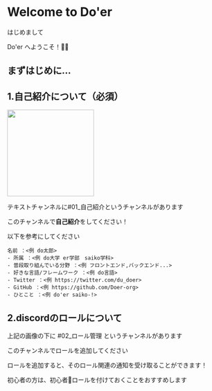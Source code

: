 # Welcome to Do'er

はじめまして

Do'er へようこそ！🎉🎉

## まずはじめに...

## 1.自己紹介について（必須）
<img width=200px src="https://user-images.githubusercontent.com/70263039/164055771-b50163c6-5e96-4577-9a01-7a4595c92e56.png">

テキストチャンネルに#01_自己紹介というチャンネルがあります

このチャンネルで**自己紹介**をしてください！

以下を参考にしてください
```
名前 ：<例 do太郎>
- 所属 ：<例 do大学 er学部　saiko学科>
- 普段取り組んでいる分野 ：<例 フロントエンド,バックエンド...>
- 好きな言語/フレームワーク ：<例 do言語>
- Twitter ：<例 https://twitter.com/du_doer>
- GitHub ：<例 https://github.com/Doer-org>
- ひとこと ：<例 do'er saiko-!>
```

## 2.discordのロールについて
上記の画像の下に #02_ロール管理 というチャンネルがあります

このチャンネルでロールを追加してください

ロールを追加すると、そのロール関連の通知を受け取ることができます！

初心者の方は、初心者🔰ロールを付けておくことをおすすめします


